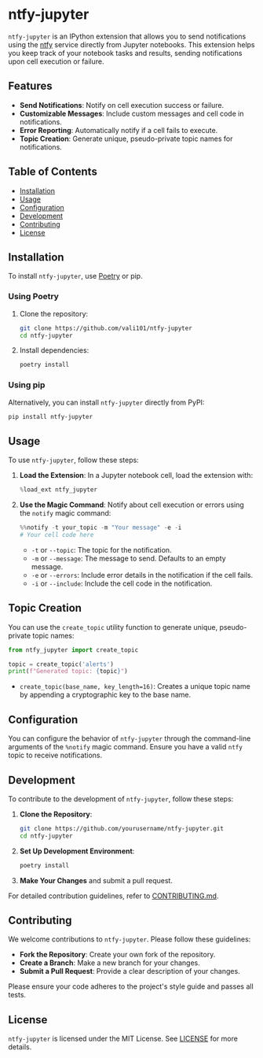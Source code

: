 # ntfy-jupyter

`ntfy-jupyter` is an IPython extension that allows you to send notifications using the [ntfy](https://ntfy.sh/) service directly from Jupyter notebooks. This extension helps you keep track of your notebook tasks and results, sending notifications upon cell execution or failure.

## Features

- **Send Notifications**: Notify on cell execution success or failure.
- **Customizable Messages**: Include custom messages and cell code in notifications.
- **Error Reporting**: Automatically notify if a cell fails to execute.
- **Topic Creation**: Generate unique, pseudo-private topic names for notifications.

## Table of Contents

- [Installation](#installation)
- [Usage](#usage)
- [Configuration](#configuration)
- [Development](#development)
- [Contributing](#contributing)
- [License](#license)

## Installation

To install `ntfy-jupyter`, use [Poetry](https://python-poetry.org/) or pip. 

### Using Poetry

1. Clone the repository:

   ```bash
   git clone https://github.com/vali101/ntfy-jupyter
   cd ntfy-jupyter
   ```

2. Install dependencies:

   ```bash
   poetry install
   ```

### Using pip

Alternatively, you can install `ntfy-jupyter` directly from PyPI:

```bash
pip install ntfy-jupyter
```

## Usage

To use `ntfy-jupyter`, follow these steps:

1. **Load the Extension**: In a Jupyter notebook cell, load the extension with:

   ```python
   %load_ext ntfy_jupyter
   ```

2. **Use the Magic Command**: Notify about cell execution or errors using the `notify` magic command:

   ```python
   %%notify -t your_topic -m "Your message" -e -i
   # Your cell code here
   ```

   - `-t` or `--topic`: The topic for the notification.
   - `-m` or `--message`: The message to send. Defaults to an empty message.
   - `-e` or `--errors`: Include error details in the notification if the cell fails.
   - `-i` or `--include`: Include the cell code in the notification.

## Topic Creation

You can use the `create_topic` utility function to generate unique, pseudo-private topic names:

```python
from ntfy_jupyter import create_topic

topic = create_topic('alerts')
print(f"Generated topic: {topic}")
```

- `create_topic(base_name, key_length=16)`: Creates a unique topic name by appending a cryptographic key to the base name.

## Configuration

You can configure the behavior of `ntfy-jupyter` through the command-line arguments of the `%notify` magic command. Ensure you have a valid `ntfy` topic to receive notifications.

## Development

To contribute to the development of `ntfy-jupyter`, follow these steps:

1. **Clone the Repository**:

   ```bash
   git clone https://github.com/yourusername/ntfy-jupyter.git
   cd ntfy-jupyter
   ```

2. **Set Up Development Environment**:

   ```bash
   poetry install
   ```

4. **Make Your Changes** and submit a pull request.

For detailed contribution guidelines, refer to [CONTRIBUTING.md](CONTRIBUTING.md).

## Contributing

We welcome contributions to `ntfy-jupyter`. Please follow these guidelines:

- **Fork the Repository**: Create your own fork of the repository.
- **Create a Branch**: Make a new branch for your changes.
- **Submit a Pull Request**: Provide a clear description of your changes.

Please ensure your code adheres to the project's style guide and passes all tests.

## License

`ntfy-jupyter` is licensed under the MIT License. See [LICENSE](LICENSE) for more details.
